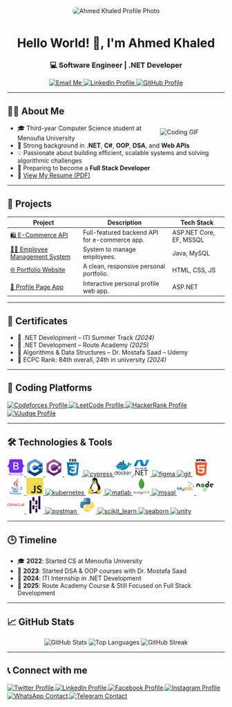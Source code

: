 <div align="center">
  <!-- Profile Image in center -->
  <img src="https://github.com/ahmed-khalid2004/ahmed-khalid/blob/main/photo_2025-05-18_18-10-20.jpg"
       alt="Ahmed Khaled Profile Photo"
       width="250" style="border-radius: 10px; margin-bottom: 10px;" />

  <!-- Title and Description -->
  <h1>Hello World! 👋, I'm Ahmed Khaled</h1>
  <h3>💻 Software Engineer | .NET Developer</h3>

  <!-- Contact Buttons -->
  <p>
    <a href="mailto:engahmedkhalid3s@gmail.com" target="_blank">
      <img src="https://img.shields.io/badge/Gmail-D14836?style=for-the-badge&logo=gmail&logoColor=white" alt="Email Me" />
    </a>
    <a href="https://www.linkedin.com/in/ahmed-khalid-5b6349259" target="_blank">
      <img src="https://img.shields.io/badge/LinkedIn-blue?style=for-the-badge&logo=linkedin&logoColor=white" alt="LinkedIn Profile" />
    </a>
    <a href="https://github.com/ahmed-khalid2004" target="_blank">
      <img src="https://img.shields.io/badge/GitHub-100000?style=for-the-badge&logo=github&logoColor=white" alt="GitHub Profile" />
    </a>
  </p>
</div>

---

## 👨‍💻 About Me

<img src="https://c.tenor.com/_DOBjnGspYAAAAAM/code-coding.gif"
     alt="Coding GIF"
     width="150"
     style="float: right; margin-left: 20px; margin-top: 10px;" />
     
- 🎓 Third-year Computer Science student at Menoufia University  
- 🧠 Strong background in **.NET**, **C#**, **OOP**, **DSA**, and **Web APIs**
- 💡 Passionate about building efficient, scalable systems and solving algorithmic challenges
- 🚀 Preparing to become a **Full Stack Developer**
- 📄 [View My Resume (PDF)](https://drive.google.com/drive/u/1/folders/1opgLhB4Uxh6iPucmKOj294sGBTB0hRrF)

---

## 💼 Projects

| Project | Description | Tech Stack |
|--------|-------------|------------|
| [🛍️ E-Commerce API](https://github.com/ahmed-khalid2004/C43-G02-API) | Full-featured backend API for e-commerce app. | ASP.NET Core, EF, MSSQL |
| [👨‍💼 Employee Management System](https://github.com/ahmed-khalid2004/Employee-Management-System) | System to manage employees. | Java, MySQL |
| [🌐 Portfolio Website](https://github.com/ahmed-khalid2004/Portfolio_Website) | A clean, responsive personal portfolio. | HTML, CSS, JS |
| [🧾 Profile Page App](https://github.com/ahmed-khalid2004/ProfilePageApp) | Interactive personal profile web app. | ASP.NET |

---

## 📜 Certificates

- 🏅 .NET Development – ITI Summer Track *(2024)*
- 🏅 .NET Development – Route Academy *(2025)*
- 🧠 Algorithms & Data Structures – Dr. Mostafa Saad – Udemy
- 🥇 ECPC Rank: 84th overall, 24th in university *(2024)*

---

## 🧠 Coding Platforms

<p align="left">
  <a href="https://codeforces.com/profile/_madboly" target="_blank">
    <img align="center" src="https://raw.githubusercontent.com/rahuldkjain/github-profile-readme-generator/master/src/images/icons/Social/codeforces.svg" alt="Codeforces Profile" height="30" width="40" />
  </a>
  <a href="https://leetcode.com/u/xinLFbBoWb/" target="_blank">
    <img align="center" src="https://upload.wikimedia.org/wikipedia/commons/1/19/LeetCode_logo_black.png" alt="LeetCode Profile" height="30" width="40" />
  </a>
  <a href="https://www.hackerrank.com/engahmedkhalid3s" target="_blank">
    <img align="center" src="https://raw.githubusercontent.com/rahuldkjain/github-profile-readme-generator/master/src/images/icons/Social/hackerrank.svg" alt="HackerRank Profile" height="30" width="40" />
  </a>
  <a href="https://vjudge.net/user/Madbouly" target="_blank">
    <img align="center" src="https://img.icons8.com/color/48/000000/code.png" alt="VJudge Profile" height="30" width="40" />
  </a>
</p>

---

## 🛠️ Technologies & Tools

<p align="left"> <a href="https://getbootstrap.com" target="_blank" rel="noreferrer"> <img src="https://raw.githubusercontent.com/devicons/devicon/master/icons/bootstrap/bootstrap-plain-wordmark.svg" alt="bootstrap" width="40" height="40"/> </a> <a href="https://www.w3schools.com/cpp/" target="_blank" rel="noreferrer"> <img src="https://raw.githubusercontent.com/devicons/devicon/master/icons/cplusplus/cplusplus-original.svg" alt="cplusplus" width="40" height="40"/> </a> <a href="https://www.w3schools.com/cs/" target="_blank" rel="noreferrer"> <img src="https://raw.githubusercontent.com/devicons/devicon/master/icons/csharp/csharp-original.svg" alt="csharp" width="40" height="40"/> </a> <a href="https://www.w3schools.com/css/" target="_blank" rel="noreferrer"> <img src="https://raw.githubusercontent.com/devicons/devicon/master/icons/css3/css3-original-wordmark.svg" alt="css3" width="40" height="40"/> </a> <a href="https://www.cypress.io" target="_blank" rel="noreferrer"> <img src="https://raw.githubusercontent.com/simple-icons/simple-icons/6e46ec1fc23b60c8fd0d2f2ff46db82e16dbd75f/icons/cypress.svg" alt="cypress" width="40" height="40"/> </a> <a href="https://www.docker.com/" target="_blank" rel="noreferrer"> <img src="https://raw.githubusercontent.com/devicons/devicon/master/icons/docker/docker-original-wordmark.svg" alt="docker" width="40" height="40"/> </a> <a href="https://dotnet.microsoft.com/" target="_blank" rel="noreferrer"> <img src="https://raw.githubusercontent.com/devicons/devicon/master/icons/dot-net/dot-net-original-wordmark.svg" alt="dotnet" width="40" height="40"/> </a> <a href="https://www.figma.com/" target="_blank" rel="noreferrer"> <img src="https://www.vectorlogo.zone/logos/figma/figma-icon.svg" alt="figma" width="40" height="40"/> </a> <a href="https://git-scm.com/" target="_blank" rel="noreferrer"> <img src="https://www.vectorlogo.zone/logos/git-scm/git-scm-icon.svg" alt="git" width="40" height="40"/> </a> <a href="https://www.w3.org/html/" target="_blank" rel="noreferrer"> <img src="https://raw.githubusercontent.com/devicons/devicon/master/icons/html5/html5-original-wordmark.svg" alt="html5" width="40" height="40"/> </a> <a href="https://www.java.com" target="_blank" rel="noreferrer"> <img src="https://raw.githubusercontent.com/devicons/devicon/master/icons/java/java-original.svg" alt="java" width="40" height="40"/> </a> <a href="https://developer.mozilla.org/en-US/docs/Web/JavaScript" target="_blank" rel="noreferrer"> <img src="https://raw.githubusercontent.com/devicons/devicon/master/icons/javascript/javascript-original.svg" alt="javascript" width="40" height="40"/> </a> <a href="https://kubernetes.io" target="_blank" rel="noreferrer"> <img src="https://www.vectorlogo.zone/logos/kubernetes/kubernetes-icon.svg" alt="kubernetes" width="40" height="40"/> </a> <a href="https://www.linux.org/" target="_blank" rel="noreferrer"> <img src="https://raw.githubusercontent.com/devicons/devicon/master/icons/linux/linux-original.svg" alt="linux" width="40" height="40"/> </a> <a href="https://www.mathworks.com/" target="_blank" rel="noreferrer"> <img src="https://upload.wikimedia.org/wikipedia/commons/2/21/Matlab_Logo.png" alt="matlab" width="40" height="40"/> </a> <a href="https://www.mongodb.com/" target="_blank" rel="noreferrer"> <img src="https://raw.githubusercontent.com/devicons/devicon/master/icons/mongodb/mongodb-original-wordmark.svg" alt="mongodb" width="40" height="40"/> </a> <a href="https://www.microsoft.com/en-us/sql-server" target="_blank" rel="noreferrer"> <img src="https://www.svgrepo.com/show/303229/microsoft-sql-server-logo.svg" alt="mssql" width="40" height="40"/> </a> <a href="https://www.mysql.com/" target="_blank" rel="noreferrer"> <img src="https://raw.githubusercontent.com/devicons/devicon/master/icons/mysql/mysql-original-wordmark.svg" alt="mysql" width="40" height="40"/> </a> <a href="https://nodejs.org" target="_blank" rel="noreferrer"> <img src="https://raw.githubusercontent.com/devicons/devicon/master/icons/nodejs/nodejs-original-wordmark.svg" alt="nodejs" width="40" height="40"/> </a> <a href="https://www.oracle.com/" target="_blank" rel="noreferrer"> <img src="https://raw.githubusercontent.com/devicons/devicon/master/icons/oracle/oracle-original.svg" alt="oracle" width="40" height="40"/> </a> <a href="https://pandas.pydata.org/" target="_blank" rel="noreferrer"> <img src="https://raw.githubusercontent.com/devicons/devicon/2ae2a900d2f041da66e950e4d48052658d850630/icons/pandas/pandas-original.svg" alt="pandas" width="40" height="40"/> </a> <a href="https://postman.com" target="_blank" rel="noreferrer"> <img src="https://www.vectorlogo.zone/logos/getpostman/getpostman-icon.svg" alt="postman" width="40" height="40"/> </a> <a href="https://www.python.org" target="_blank" rel="noreferrer"> <img src="https://raw.githubusercontent.com/devicons/devicon/master/icons/python/python-original.svg" alt="python" width="40" height="40"/> </a> <a href="https://scikit-learn.org/" target="_blank" rel="noreferrer"> <img src="https://upload.wikimedia.org/wikipedia/commons/0/05/Scikit_learn_logo_small.svg" alt="scikit_learn" width="40" height="40"/> </a> <a href="https://seaborn.pydata.org/" target="_blank" rel="noreferrer"> <img src="https://seaborn.pydata.org/_images/logo-mark-lightbg.svg" alt="seaborn" width="40" height="40"/> </a> <a href="https://unity.com/" target="_blank" rel="noreferrer"> <img src="https://www.vectorlogo.zone/logos/unity3d/unity3d-icon.svg" alt="unity" width="40" height="40"/> </a> </p>

---

## 🕒 Timeline

- 🎓 **2022**: Started CS at Menoufia University
- 🧠 **2023**: Started DSA & OOP courses with Dr. Mostafa Saad
- 🧩 **2024**: ITI Internship in .NET Development
- 🚀 **2025**: Route Academy Course & Still Focused on Full Stack Development

---

## 📈 GitHub Stats

<p align="center">
  <img src="https://github-readme-stats.vercel.app/api?username=ahmed-khalid2004&show_icons=true&theme=default" alt="GitHub Stats" />
  <img src="https://github-readme-stats.vercel.app/api/top-langs/?username=ahmed-khalid2004&layout=compact" alt="Top Languages" />
  <img src="https://github-readme-streak-stats.herokuapp.com/?user=ahmed-khalid2004" alt="GitHub Streak" />
</p>

---
## 📞 Connect with me
<p align="left">
  <a href="https://twitter.com/ahmed_khalid25" target="_blank">
    <img align="center" src="https://raw.githubusercontent.com/rahuldkjain/github-profile-readme-generator/master/src/images/icons/Social/twitter.svg" alt="Twitter Profile" height="30" width="40" />
  </a>
  <a href="https://linkedin.com/in/ahmed-khalid-5b6349259" target="_blank">
    <img align="center" src="https://raw.githubusercontent.com/rahuldkjain/github-profile-readme-generator/master/src/images/icons/Social/linked-in-alt.svg" alt="LinkedIn Profile" height="30" width="40" />
  </a>
  <a href="https://fb.com/ahmad.khalid.462754" target="_blank">
    <img align="center" src="https://raw.githubusercontent.com/rahuldkjain/github-profile-readme-generator/master/src/images/icons/Social/facebook.svg" alt="Facebook Profile" height="30" width="40" />
  </a>
  <a href="https://instagram.com/ahmed_khalid57" target="_blank">
    <img align="center" src="https://raw.githubusercontent.com/rahuldkjain/github-profile-readme-generator/master/src/images/icons/Social/instagram.svg" alt="Instagram Profile" height="30" width="40" />
  </a>
  <a href="https://wa.me/201110871987" target="_blank">
    <img align="center" src="https://raw.githubusercontent.com/rahuldkjain/github-profile-readme-generator/master/src/images/icons/Social/whatsapp.svg" alt="WhatsApp Contact" height="30" width="40" />
  </a>
  <a href="https://t.me/Ahmedkhaled1u" target="_blank">
    <img align="center" src="https://img.icons8.com/color/48/telegram-app--v1.png" alt="Telegram Contact" height="30" width="40" />
  </a>
</p>
